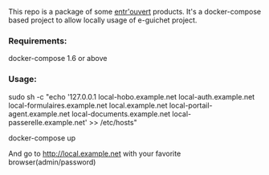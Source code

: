 This repo is a package of some [entr'ouvert](https://www.entrouvert.com) products.
It's a docker-compose based project to allow locally usage of e-guichet project.

### Requirements:
docker-compose 1.6 or above

### Usage:
sudo sh -c "echo '127.0.0.1 local-hobo.example.net local-auth.example.net local-formulaires.example.net local.example.net local-portail-agent.example.net local-documents.example.net local-passerelle.example.net' >> /etc/hosts"

docker-compose up

And go to http://local.example.net with your favorite browser(admin/password)

